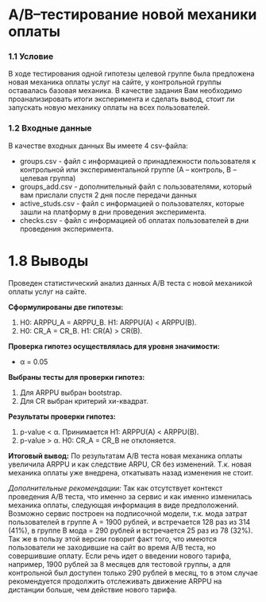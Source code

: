 # A/B–тестирование новой механики оплаты

### 1.1 Условие
В ходе тестирования одной гипотезы целевой группе была предложена новая механика оплаты услуг на сайте, у контрольной группы оставалась базовая механика. В качестве задания Вам необходимо проанализировать итоги эксперимента и сделать вывод, стоит ли запускать новую механику оплаты на всех пользователей.

### 1.2 Входные данные
В качестве входных данных Вы имеете 4 csv-файла:

- groups.csv - файл с информацией о принадлежности пользователя к контрольной или экспериментальной группе (А – контроль, B – целевая группа) 
- groups_add.csv - дополнительный файл с пользователями, который вам прислали спустя 2 дня после передачи данных
- active_studs.csv - файл с информацией о пользователях, которые зашли на платформу в дни проведения эксперимента. 
- checks.csv - файл с информацией об оплатах пользователей в дни проведения эксперимента. 

# 1.8 Выводы

Проведен статистический анализ данных A/B теста с новой механикой оплаты услуг на сайте.

**Сформулированы две гипотезы:**
1. Н0: ARPPU_A = ARPPU_B. H1: ARPPU(A) < ARPPU(B).
2. Н0: CR_A = CR_B. H1: CR(A) > CR(B).

**Проверка гипотез осуществлялась для уровня значимости:**
- α = 0.05

**Выбраны тесты для проверки гипотез:**
1. Для ARPPU выбран bootstrap. 
2. Для CR выбран критерий хи-квадрат.

**Результаты проверки гипотез:**
1. p-value < α. Принимается H1: ARPPU(A) < ARPPU(B).
2. p-value > α. Н0: CR_A = CR_B не отклоняется. 

**Итоговый вывод:**
По результатам A/B теста новая механика оплаты увеличила ARPPU и как следствие ARPU, CR без изменений. Т.к. новая механика оплаты уже внедрена, откатывать назад изменения не стоит.

*Дополнительные рекомендации:*
Так как отсутствует контекст проведения A/B теста, что именно за сервис и как именно изменилась механика оплаты, следующая информация в виде предположений. Возможно сервис построен на подписочной модели, т.к. мода затрат пользователей в группе А = 1900 рублей, и встречается 128 раз из 314 (41%), в группе В мода = 290 рублей и встречается 25 раз из 78 (32%). Так же в пользу этой версии говорит факт того, что имеются пользователи не заходившие на сайт во время A/B теста, но совершившие оплату.
Если речь идет о введении нового тарифа, например, 1900 рублей за 8 месяцев для тестовой группы, а для контрольной был доступен только 290 рублей в месяц, то в этом случае рекомендуется продолжить отслеживать движение ARPPU на дистанции больше, чем действие нового тарифа.
